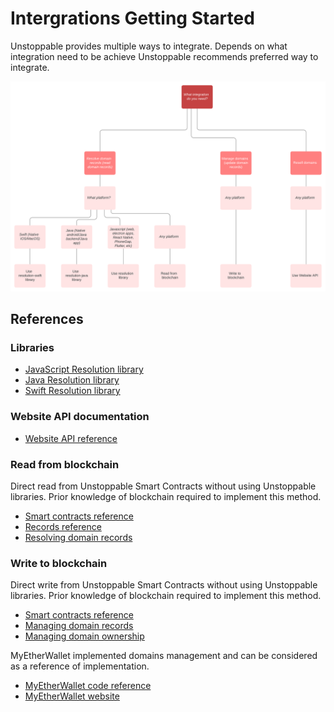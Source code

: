 # Intergrations Getting Started

Unstoppable provides multiple ways to integrate. Depends on what integration need to be achieve Unstoppable recommends preferred way to integrate.

![](../.gitbook/assets/integrations_decision_framework.svg)

## References

### Libraries
* [JavaScript Resolution library](https://github.com/unstoppabledomains/resolution)
* [Java Resolution library](https://github.com/unstoppabledomains/resolution-java)
* [Swift Resolution library](https://github.com/unstoppabledomains/resolution-swift)

### Website API documentation
* [Website API reference](https://apidocs.unstoppabledomains.com/)

### Read from blockchain
Direct read from Unstoppable Smart Contracts without using Unstoppable libraries. Prior knowledge of blockchain required to implement this method.       
* [Smart contracts reference](../domain-registry-essentials/cns-smart-contracts.md)  
* [Records reference](../domain-registry-essentials/records-reference.md)  
* [Resolving domain records](../domain-registry-essentials/resolving-domain-records.md)  

### Write to blockchain
Direct write from Unstoppable Smart Contracts without using Unstoppable libraries. Prior knowledge of blockchain required to implement this method.   
* [Smart contracts reference](../domain-registry-essentials/cns-smart-contracts.md) 
* [Managing domain records](../managing-domains/managing-domain-records.md)  
* [Managing domain ownership](../managing-domains/managing-domain-ownership.md)

MyEtherWallet implemented domains management and can be considered as a reference of implementation.  
* [MyEtherWallet code reference](https://github.com/MyEtherWallet/MyEtherWallet/tree/master/src/dapps/Unstoppable)    
* [MyEtherWallet website](https://www.myetherwallet.com)

